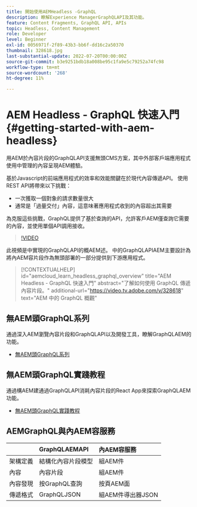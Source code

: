 ```yaml
---
title: 開始使用AEMHeadless -GraphQL
description: 瞭解Experience ManagerGraphQLAPI及其功能。
feature: Content Fragments, GraphQL API, APIs
topic: Headless, Content Management
role: Developer
level: Beginner
exl-id: 0056971f-2f89-43b3-bb6f-dd16c2a50370
thumbnail: 328618.jpg
last-substantial-update: 2022-07-20T00:00:00Z
source-git-commit: b3e9251bdb18a008be95c1fa9e5c79252a74fc98
workflow-type: tm+mt
source-wordcount: '268'
ht-degree: 11%

---
```


# AEM Headless - GraphQL 快速入門 {#getting-started-with-aem-headless}

用AEM於內容片段的GraphQLAPI支援無頭CMS方案，其中外部客戶端應用程式使用中管理的內容呈現AEM體驗。

基於Javascript的前端應用程式的效率和效能關鍵在於現代內容傳遞API。 使用REST API將帶來以下挑戰：

* 一次獲取一個對象的請求數量很大
* 通常是「過量交付」內容，這意味著應用程式收到的內容超出其需要

為克服這些挑戰，GraphQL提供了基於查詢的API，允許客戶AEM僅查詢它需要的內容，並使用單個API調用接收。

>[!VIDEO](https://video.tv.adobe.com/v/328618?quality=12&learn=on)

此視頻是中實現的GraphQLAPI的概AEM述。 中的GraphQLAPIAEM主要設計為將內AEM容片段作為無頭部署的一部分提供到下游應用程式。

>[!CONTEXTUALHELP]
>id="aemcloud_learn_headless_graphql_overview"
>title="AEM Headless - GraphQL 快速入門"
>abstract="了解如何使用 GraphQL 傳遞內容片段。"
>additional-url="https://video.tv.adobe.com/v/328618" text="AEM 中的 GraphQL 概觀"

## 無AEM頭GraphQL系列

通過深入AEM瀏覽內容片段和GraphQLAPI以及開發工具，瞭解GraphQLAEM的功能。

* [無AEM頭GraphQL系列](./video-series/modeling-basics.md)

## 無AEM頭GraphQL實踐教程

通過構AEM建通過GraphQLAPI消耗內容片段的React App來探索GraphQLAEM功能。

* [無AEM頭GraphQL實踐教程](./multi-step/overview.md)

## AEMGraphQL與內AEM容服務

|  | GraphQLAEMAPI | 內AEM容服務 |
|--------------------------------|:-----------------|:---------------------|
| 架構定義 | 結構化內容片段模型 | 組AEM件 |
| 內容 | 內容片段 | 組AEM件 |
| 內容發現 | 按GraphQL查詢 | 按頁AEM面 |
| 傳遞格式 | GraphQLJSON | 組AEM件導出器JSON |
